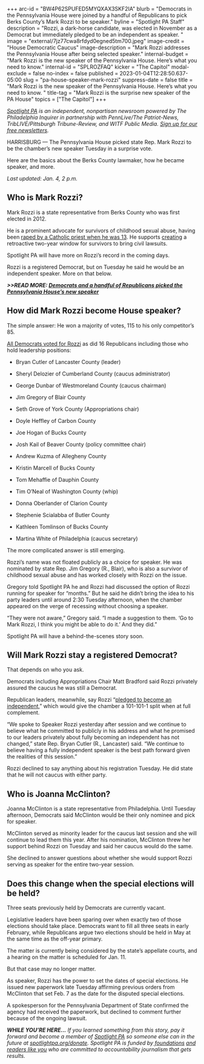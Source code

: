 +++
arc-id = "BW4P62SPUFED5MYQXAX3SKF2IA"
blurb = "Democrats in the Pennsylvania House were joined by a handful of Republicans to pick Berks County’s Mark Rozzi to be speaker."
byline = "Spotlight PA Staff"
description = "Rozzi, a dark-horse candidate, was elected in November as a Democrat but immediately pledged to be an independent as speaker. "
image = "external/7jz77cwa8rfdyd0egned5tm700.jpeg"
image-credit = "House Democratic Caucus"
image-description = "Mark Rozzi addresses the Pennsylvania House after being selected speaker."
internal-budget = "Mark Rozzi is the new speaker of the Pennsylvania House. Here’s what you need to know."
internal-id = "SPLROZFAQ"
kicker = "The Capitol"
modal-exclude = false
no-index = false
published = 2023-01-04T12:28:50.637-05:00
slug = "pa-house-speaker-mark-rozzi"
suppress-date = false
title = "Mark Rozzi is the new speaker of the Pennsylvania House. Here’s what you need to know. "
title-tag = "Mark Rozzi is the surprise new speaker of the PA House"
topics = ["The Capitol"]
+++

<a href="https://www.spotlightpa.org/"><i>Spotlight PA</i></a><i> is an independent, nonpartisan newsroom powered by The Philadelphia Inquirer in partnership with PennLive/The Patriot-News, TribLIVE/Pittsburgh Tribune-Review, and WITF Public Media. </i><a href="https://www.spotlightpa.org/newsletters"><i>Sign up for our free newsletters</i></a><i>.</i>

HARRISBURG — The Pennsylvania House picked state Rep. Mark Rozzi to be the chamber’s new speaker Tuesday in a surprise vote.

Here are the basics about the Berks County lawmaker, how he became speaker, and more.

<i>Last updated: Jan. 4, 2 p.m.</i>

<script src="https://www.spotlightpa.org/embed.js" async></script><div data-spl-embed-version="1" data-spl-src="https://www.spotlightpa.org/embeds/tips/?flag_text=ASK%20SPOTLIGHT%20PA&tip_text=Do%20you%20have%20questions%20about%20Mark%20Rozzi%20or%20how%20he%20became%20speaker%20of%20the%20Pennsylvania%20House%3F%20Ask%20us%20below."></div>

## Who is Mark Rozzi?

Mark Rozzi is a state representative from Berks County who was first elected in 2012.

He is a prominent advocate for survivors of childhood sexual abuse, having been <a href="https://www.readingeagle.com/2019/08/15/a-year-after-priest-abuse-report-state-rep-mark-rozzi-of-berks-is-still-undaunted/">raped by a Catholic priest when he was 13</a>. He supports <a href="https://www.pahouse.com/Rozzi/InTheNews/NewsRelease/?id=124314">creating</a> a retroactive two-year window for survivors to bring civil lawsuits.

Spotlight PA will have more on Rozzi’s record in the coming days.

Rozzi is a registered Democrat, but on Tuesday he said he would be an independent speaker. More on that below.

<i><b>&gt;&gt;READ MORE: </b></i><a href="https://www.spotlightpa.org/news/2023/01/pa-midterm-election-2022-house-majority-democrats-speaker-election/"><i><b>Democrats and a handful of Republicans picked the Pennsylvania House’s new speaker</b></i></a>

## How did Mark Rozzi become House speaker?

The simple answer: He won a majority of votes, 115 to his only competitor’s 85.

<a href="https://www.legis.state.pa.us/cfdocs/legis/RC/Public/rc_view_action2.cfm?sess_yr=2023&sess_ind=0&rc_body=H&rc_nbr=4">All Democrats voted for Rozzi</a> as did 16 Republicans including those who hold leadership positions:

- Bryan Cutler of Lancaster County (leader)

- Sheryl Delozier of Cumberland County (caucus administrator)

- George Dunbar of Westmoreland County (caucus chairman)

- Jim Gregory of Blair County

- Seth Grove of York County (Appropriations chair)

- Doyle Heffley of Carbon County

- Joe Hogan of Bucks County

- Josh Kail of Beaver County (policy committee chair)

- Andrew Kuzma of Allegheny County

- Kristin Marcell of Bucks County

- Tom Mehaffie of Dauphin County

- Tim O’Neal of Washington County (whip)

- Donna Oberlander of Clarion County

- Stephenie Scialabba of Butler County

- Kathleen Tomlinson of Bucks County

- Martina White of Philadelphia (caucus secretary)

The more complicated answer is still emerging.

Rozzi’s name was not floated publicly as a choice for speaker. He was nominated by state Rep. Jim Gregory (R., Blair), who is also a survivor of childhood sexual abuse and has worked closely with Rozzi on the issue.

Gregory told Spotlight PA he and Rozzi had discussed the option of Rozzi running for speaker for “months.” But he said he didn’t bring the idea to his party leaders until around 2:30 Tuesday afternoon, when the chamber appeared on the verge of recessing without choosing a speaker.

“They were not aware,” Gregory said. “I made a suggestion to them. ‘Go to Mark Rozzi, I think you might be able to do it.’ And they did.”

Spotlight PA will have a behind-the-scenes story soon.

<script src="https://www.spotlightpa.org/embed.js" async></script><div data-spl-embed-version="1" data-spl-src="https://www.spotlightpa.org/embeds/newsletter/"></div>


## Will Mark Rozzi stay a registered Democrat?

That depends on who you ask.

Democrats including Appropriations Chair Matt Bradford said Rozzi privately assured the caucus he was still a Democrat.

Republican leaders, meanwhile, say Rozzi “<a href="https://www.pahousegop.com/News/31708/Latest-News/Republican-Leaders-Congratulate-Rep-Mark-Rozzi-on-Being-Elected-Speaker-of-the-House">pledged to become an independent</a>,” which would give the chamber a 101-101-1 split when at full complement.

“We spoke to Speaker Rozzi yesterday after session and we continue to believe what he committed to publicly in his address and what he promised to our leaders privately about fully becoming an independent has not changed,” state Rep. Bryan Cutler (R., Lancaster) said. “We continue to believe having a fully independent speaker is the best path forward given the realities of this session.”

Rozzi declined to say anything about his registration Tuesday. He did state that he will not caucus with either party.

## Who is Joanna McClinton?

Joanna McClinton is a state representative from Philadelphia. Until Tuesday afternoon, Democrats said McClinton would be their only nominee and pick for speaker.

McClinton served as minority leader for the caucus last session and she will continue to lead them this year. After his nomination, McClinton threw her support behind Rozzi on Tuesday and said her caucus would do the same.

She declined to answer questions about whether she would support Rozzi serving as speaker for the entire two-year session.

## Does this change when the special elections will be held?

Three seats previously held by Democrats are currently vacant.

Legislative leaders have been sparing over when exactly two of those elections should take place. Democrats want to fill all three seats in early February, while Republicans argue two elections should be held in May at the same time as the off-year primary.

<script src="https://www.spotlightpa.org/embed.js" async></script><div data-spl-embed-version="1" data-spl-src="https://www.spotlightpa.org/embeds/donate/"></div>


The matter is currently being considered by the state’s appellate courts, and a hearing on the matter is scheduled for Jan. 11.

But that case may no longer matter.

As speaker, Rozzi has the power to set the dates of special elections. He issued new paperwork late Tuesday affirming previous orders from McClinton that set Feb. 7 as the date for the disputed special elections.

A spokesperson for the Pennsylvania Department of State confirmed the agency had received the paperwork, but declined to comment further because of the ongoing lawsuit.

<i><b>WHILE YOU’RE HERE...</b></i><i> If you learned something from this story, pay it forward and become a member of </i><a href="https://www.spotlightpa.org/"><i>Spotlight PA</i></a><i> so someone else can in the future at </i><a href="https://www.spotlightpa.org/donate"><i>spotlightpa.org/donate</i></a><i>. Spotlight PA is funded by</i><a href="https://www.spotlightpa.org/support"><i> foundations</i></a><i> </i><a href="https://www.spotlightpa.org/support"><i>and readers like you</i></a><i> who are committed to accountability journalism that gets results.</i>
